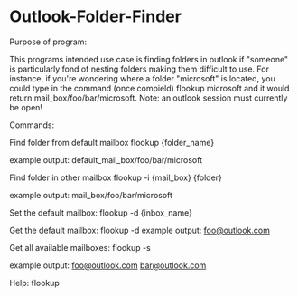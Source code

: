 # Outlook-Folder-Finder

Purpose of program:

This programs intended use case is finding folders in outlook if "someone" is particularly fond of nesting folders making them difficult to use.  For instance, if you're wondering where a folder "microsoft" is located, you could type in the command (once compield) flookup microsoft and it would return mail_box/foo/bar/microsoft. Note: an outlook session must currently be open!

Commands:

Find folder from default mailbox
flookup {folder_name}

example output:
  default_mail_box/foo/bar/microsoft
  
Find folder in other mailbox
flookup -i {mail_box} {folder}

example output:
  mail_box/foo/bar/microsoft
  
Set the default mailbox:
flookup -d {inbox_name}

Get the default mailbox:
flookup -d
example output: 
  foo@outlook.com

Get all available mailboxes:
flookup -s

example output:
  foo@outlook.com
  bar@outlook.com

Help:
flookup


